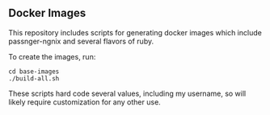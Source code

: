 ## Docker Images

This repository includes scripts for generating docker images which include passnger-ngnix and several flavors of ruby.

To create the images, run:

    cd base-images
    ./build-all.sh

These scripts hard code several values, including my username, so will likely require customization for any other use.

